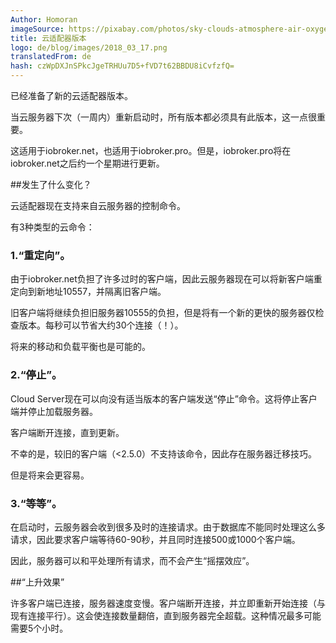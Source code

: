 ```yaml
---
Author: Homoran
imageSource: https://pixabay.com/photos/sky-clouds-atmosphere-air-oxygen-1441936/
title: 云适配器版本
logo: de/blog/images/2018_03_17.png
translatedFrom: de
hash: czWpDXJnSPkcJgeTRHUu7D5+fVD7t62BBDU8iCvfzfQ=
---
```

已经准备了新的云适配器版本。
<!-- SOURCE: 877194 Es wurde die neue Cloud-Adapter-Version vorbereitet. -->

当云服务器下次（一周内）重新启动时，所有版本都必须具有此版本，这一点很重要。
<!-- SOURCE: 830292 Es ist wichtig, dass ALLE diese Version haben, wenn der Cloud-Server nächtes mal neu gestartet wird (in einer Woche). -->

这适用于iobroker.net，也适用于iobroker.pro。但是，iobroker.pro将在iobroker.net之后约一个星期进行更新。
<!-- SOURCE: 132711 Dies gilt für iobroker.net und auch für iobroker.pro. Allerdings wird iobroker.pro ca. eine Woche nach iobroker.net upgedatet. -->

##发生了什么变化？
<!-- SOURCE: 163484 ## Was hat ist geändert -->
云适配器现在支持来自云服务器的控制命令。
<!-- SOURCE: 322795 Cloud-Adapter unterstützt jetzt die Steuerungsbefehle vom Cloud-Server. -->

有3种类型的云命令：
<!-- SOURCE: 700672 Es gibt 3 Arten von Cloud-Befehlen: -->

### 1.“重定向”。
<!-- SOURCE: 914365 ### 1.“重定向”。 -->
由于iobroker.net负担了许多过时的客户端，因此云服务器现在可以将新客户端重定向到新地址10557，并隔离旧客户端。
<!-- SOURCE: 70312 Da iobroker.net mit sehr vielen veralteten Clients belastet ist, kann der Cloud-Server jetzt die neuen Clients auf die neue Adresse 10557 umleiten und die alten Clients isolieren. -->

旧客户端将继续负担旧服务器10555的负担，但是将有一个新的更快的服务器仅检查版本。每秒可以节省大约30个连接（！）。
<!-- SOURCE: 537155 Die alten Clients werden den alten Server 10555 weiterhin belasten, jedoch wird es einen neuen, schneller Server geben, der nur die Versionen prüft. Damit können ungefähr 30 Connections pro Sekunde (!) gespart werden. -->

将来的移动和负载平衡也是可能的。
<!-- SOURCE: 726863 Auch zukünftige Umzuge und Load-Ballancing werden damit möglich sein. -->

### 2.“停止”。
<!-- SOURCE: 225461 ### 2.“停止”。 -->
Cloud Server现在可以向没有适当版本的客户端发送“停止”命令。这将停止客户端并停止加载服务器。
<!-- SOURCE: 112607 Cloud-Server kann jetzt Clients, die nicht die passende Version haben, einen "stop"-Befehl senden. Damit werden die Clients angehalten und belasten den Server nicht mehr. -->

客户端断开连接，直到更新。
<!-- SOURCE: 333148 Client wird so lange disconnected, bis der upgedated ist. -->

不幸的是，较旧的客户端（<2.5.0）不支持该命令，因此存在服务器迁移技巧。
<!-- SOURCE: 101539 Leider wird der Befehl in älteren Clients (< 2.5.0) nicht unterstützt und daher gibt es den Trick mit Serverumzug. -->

但是将来会更容易。
<!-- SOURCE: 439555 Aber in der Zukunft wird es dann einfacher. -->

### 3.“等等”。
<!-- SOURCE: 217781 ### 3.“等等”。 -->
在启动时，云服务器会收到很多及时的连接请求。由于数据库不能同时处理这么多请求，因此要求客户端等待60-90秒，并且同时连接500或1000个客户端。
<!-- SOURCE: 973913 Beim Start bekommt der Cloud-Server SEHR viele gleizeitige Verbindungsanfragen. Da die Datenbank nicht so viele Anfragen gleichzeitig verarbeiten kann werden die Clients gebeten 60-90 Sekunden zu warten und es werden 500 oder 1000 Clients gleichzeitig verbunden. -->

因此，服务器可以和平处理所有请求，而不会产生“摇摆效应”。
<!-- SOURCE: 831482 So kann der Server in Ruhe alle Anfragen verarbeiten, ohne einen "Aufschaukel-Effekt" zu haben. -->

##“上升效果”
<!-- SOURCE: 339790 ## "Aufschaukel-Effekt" -->
许多客户端已连接，服务器速度变慢。客户端断开连接，并立即重新开始连接（与现有连接平行）。这会使连接数量翻倍，直到服务器完全超载。这种情况最多可能需要5个小时。
<!-- SOURCE: 213097 Es werden viele Clients angebunden und der Server wird langsammer. Die Clients verliehren die Verbindung und fangen sofort wieder an eine Verbindung (parallel zur bestehenden) aufzubauen. Damit verdoppelt sich die Anzahl von Verbindungen bis der Server vollkommen überlastet ist. So ein Zustand kann bis zu 5 Stunden dauern. -->